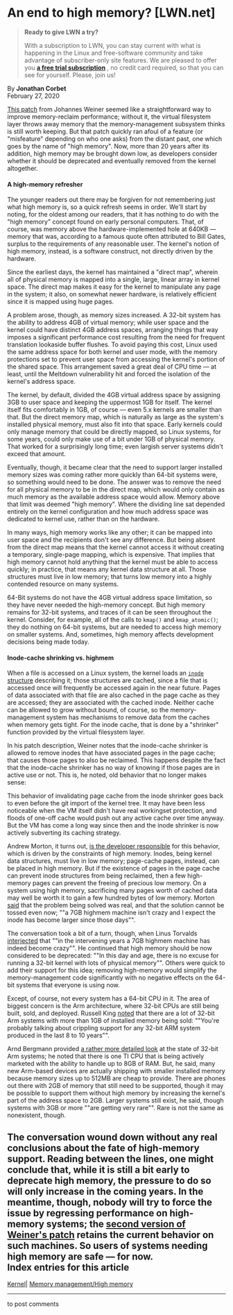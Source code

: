 # An end to high memory? [LWN.net]

> **Ready to give LWN a try?**
> 
> With a subscription to LWN, you can stay current with what is happening in the Linux and free-software community and take advantage of subscriber-only site features. We are pleased to offer you **[a free trial subscription](https://lwn.net/Promo/nst-trial/claim)** , no credit card required, so that you can see for yourself. Please, join us! 

By **Jonathan Corbet**  
February 27, 2020 

[This patch](/ml/linux-kernel/20200211175507.178100-1-hannes@cmpxchg.org/) from Johannes Weiner seemed like a straightforward way to improve memory-reclaim performance; without it, the virtual filesystem layer throws away memory that the memory-management subsystem thinks is still worth keeping. But that patch quickly ran afoul of a feature (or "misfeature" depending on who one asks) from the distant past, one which goes by the name of "high memory". Now, more than 20 years after its addition, high memory may be brought down low, as developers consider whether it should be deprecated and eventually removed from the kernel altogether. 

#### A high-memory refresher

The younger readers out there may be forgiven for not remembering just what high memory is, so a quick refresh seems in order. We'll start by noting, for the oldest among our readers, that it has nothing to do with the "high memory" concept found on early personal computers. That, of course, was memory above the hardware-implemented hole at 640KB — memory that was, according to a famous quote often attributed to Bill Gates, surplus to the requirements of any reasonable user. The kernel's notion of high memory, instead, is a software construct, not directly driven by the hardware. 

Since the earliest days, the kernel has maintained a "direct map", wherein all of physical memory is mapped into a single, large, linear array in kernel space. The direct map makes it easy for the kernel to manipulate any page in the system; it also, on somewhat newer hardware, is relatively efficient since it is mapped using huge pages. 

A problem arose, though, as memory sizes increased. A 32-bit system has the ability to address 4GB of virtual memory; while user space and the kernel could have distinct 4GB address spaces, arranging things that way imposes a significant performance cost resulting from the need for frequent translation lookaside buffer flushes. To avoid paying this cost, Linux used the same address space for both kernel and user mode, with the memory protections set to prevent user space from accessing the kernel's portion of the shared space. This arrangement saved a great deal of CPU time — at least, until the Meltdown vulnerability hit and forced the isolation of the kernel's address space. 

The kernel, by default, divided the 4GB virtual address space by assigning 3GB to user space and keeping the uppermost 1GB for itself. The kernel itself fits comfortably in 1GB, of course — even 5.x kernels are smaller than that. But the direct memory map, which is naturally as large as the system's installed physical memory, must also fit into that space. Early kernels could only manage memory that could be directly mapped, so Linux systems, for some years, could only make use of a bit under 1GB of physical memory. That worked for a surprisingly long time; even largish server systems didn't exceed that amount. 

Eventually, though, it became clear that the need to support larger installed memory sizes was coming rather more quickly than 64-bit systems were, so something would need to be done. The answer was to remove the need for all physical memory to be in the direct map, which would only contain as much memory as the available address space would allow. Memory above that limit was deemed "high memory". Where the dividing line sat depended entirely on the kernel configuration and how much address space was dedicated to kernel use, rather than on the hardware. 

In many ways, high memory works like any other; it can be mapped into user space and the recipients don't see any difference. But being absent from the direct map means that the kernel cannot access it without creating a temporary, single-page mapping, which is expensive. That implies that high memory cannot hold anything that the kernel must be able to access quickly; in practice, that means any kernel data structure at all. Those structures must live in low memory; that turns low memory into a highly contended resource on many systems. 

64-Bit systems do not have the 4GB virtual address space limitation, so they have never needed the high-memory concept. But high memory remains for 32-bit systems, and traces of it can be seen throughout the kernel. Consider, for example, all of the calls to `kmap()` and `kmap_atomic()`; they do nothing on 64-bit systems, but are needed to access high memory on smaller systems. And, sometimes, high memory affects development decisions being made today. 

#### Inode-cache shrinking vs. highmem

When a file is accessed on a Linux system, the kernel loads an [`inode` structure](https://elixir.bootlin.com/linux/latest/source/include/linux/fs.h#L623) describing it; those structures are cached, since a file that is accessed once will frequently be accessed again in the near future. Pages of data associated with that file are also cached in the page cache as they are accessed; they are associated with the cached inode. Neither cache can be allowed to grow without bound, of course, so the memory-management system has mechanisms to remove data from the caches when memory gets tight. For the inode cache, that is done by a "shrinker" function provided by the virtual filesystem layer. 

In his patch description, Weiner notes that the inode-cache shrinker is allowed to remove inodes that have associated pages in the page cache; that causes those pages to also be reclaimed. This happens despite the fact that the inode-cache shrinker has no way of knowing if those pages are in active use or not. This is, he noted, old behavior that no longer makes sense: 

This behavior of invalidating page cache from the inode shrinker goes back to even before the git import of the kernel tree. It may have been less noticeable when the VM itself didn't have real workingset protection, and floods of one-off cache would push out any active cache over time anyway. But the VM has come a long way since then and the inode shrinker is now actively subverting its caching strategy. 

Andrew Morton, it turns out, [is the developer responsible](https://marc.info/?l=git-commits-head&m=103646757213266&w=2) for this behavior, which is driven by the constraints of high memory. Inodes, being kernel data structures, must live in low memory; page-cache pages, instead, can be placed in high memory. But if the existence of pages in the page cache can prevent inode structures from being reclaimed, then a few high-memory pages can prevent the freeing of precious low memory. On a system using high memory, sacrificing many pages worth of cached data may well be worth it to gain a few hundred bytes of low memory. Morton [said](/ml/linux-kernel/20200211154438.14ef129db412574c5576facf@linux-foundation.org/) that the problem being solved was real, and that the solution cannot be tossed even now; ""a 7GB highmem machine isn't crazy and I expect the inode has become larger since those days"". 

The conversation took a bit of a turn, though, when Linus Torvalds [interjected](/ml/linux-kernel/CAHk-=wiGbz3oRvAVFtN-whW-d2F-STKsP1MZT4m_VeycAr1_VQ@mail.gmail.com/) that ""in the intervening years a 7GB highmem machine has indeed become crazy"". He continued that high memory should be now considered to be deprecated: ""In this day and age, there is no excuse for running a 32-bit kernel with lots of physical memory"". Others were quick to add their support for this idea; removing high-memory would simplify the memory-management code significantly with no negative effects on the 64-bit systems that everyone is using now. 

Except, of course, not every system has a 64-bit CPU in it. The area of biggest concern is the Arm architecture, where 32-bit CPUs are still being built, sold, and deployed. Russell King [noted](/ml/linux-kernel/20200212085004.GL25745@shell.armlinux.org.uk/) that there are a lot of 32-bit Arm systems with more than 1GB of installed memory being sold: ""You're probably talking about crippling support for any 32-bit ARM system produced in the last 8 to 10 years"". 

Arnd Bergmann provided [a rather more detailed look](/ml/linux-kernel/CAK8P3a3pzgVvwyDhHPoiSOqyv+h_ixbsdWMqG3sELenRJqFuew@mail.gmail.com/) at the state of 32-bit Arm systems; he noted that there is one TI CPU that is being actively marketed with the ability to handle up to 8GB of RAM. But, he said, many new Arm-based devices are actually shipping with smaller installed memory because memory sizes up to 512MB are cheap to provide. There are phones out there with 2GB of memory that still need to be supported, though it may be possible to support them without high memory by increasing the kernel's part of the address space to 2GB. Larger systems still exist, he said, though systems with 3GB or more ""are getting very rare"". Rare is not the same as nonexistent, though. 

The conversation wound down without any real conclusions about the fate of high-memory support. Reading between the lines, one might conclude that, while it is still a bit early to deprecate high memory, the pressure to do so will only increase in the coming years. In the meantime, though, nobody will try to force the issue by regressing performance on high-memory systems; the [second version of Weiner's patch](/ml/linux-kernel/20200213183459.GB216470@cmpxchg.org/) retains the current behavior on such machines. So users of systems needing high memory are safe — for now.  
Index entries for this article  
---  
[Kernel](/Kernel/Index)| [Memory management/High memory](/Kernel/Index#Memory_management-High_memory)  
  


* * *

to post comments 
